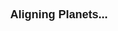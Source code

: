 <head>
    <title>Aligning Planets...</title>
    <link href="https://fonts.googleapis.com/css?family=Raleway&display=swap" rel="style">
</head>
<style>
body {
    font-family: 'Raleway', sans-serif;
    font-size: large;
    text-align: center;
}
</style>
<b>Aligning Planets...</b>
<meta http-equiv="Refresh" content="2; url=https://its-winter.github.io/mysite/home" />